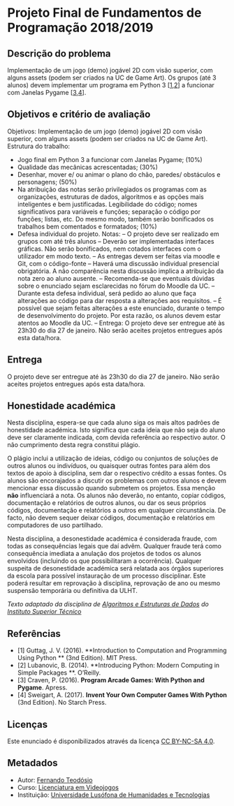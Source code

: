 <!--
Projeto Final de Fundamentos de Programação 2018/2019 (c) by Fernando Teodósio

Projeto Final de Fundamentos de Programação 2018/2019 is licensed under a
Creative Commons Attribution-NonCommercial-ShareAlike 4.0 International License.

You should have received a copy of the license along with this
work. If not, see <http://creativecommons.org/licenses/by-nc-sa/4.0/>.
-->

# Projeto Final de Fundamentos de Programação 2018/2019

## Descrição do problema

Implementação de um jogo (demo) jogável 2D com visão superior, com alguns assets
(podem ser criados na UC de Game Art). Os grupos (até 3 alunos) devem implementar
um programa em Python 3 \[[1][ref1],[2][ref2]\] a funcionar com Janelas Pygame 
\[[3][ref3],[4][ref4]\]. 

## Objetivos e critério de avaliação

Objetivos: 
Implementação de um jogo (demo) jogável 2D com visão superior, com alguns assets
(podem ser criados na UC de Game Art).
Estrutura do trabalho:
*	Jogo final em Python 3 a funcionar com Janelas Pygame; (10%)
*	Qualidade das mecânicas acrescentadas; (30%)
*	Desenhar, mover e/ ou animar o plano do chão, paredes/ obstáculos e personagens;
(50%)
*	Na atribuição das notas serão privilegiados os programas com as organizações,
estruturas de dados, algoritmos e as opções mais inteligentes e bem justificadas.
Legibilidade do código; nomes significativos para variáveis e funções; separação
o código por funções; listas, etc. Do mesmo modo, também serão bonificados os
trabalhos bem comentados e formatados; (10%)
*	Defesa individual do projeto.
Notas:
–	O projeto deve ser realizado em grupos com até três alunos
–	Deverão ser implementadas interfaces gráficas. Não serão bonificados, nem cotados
interfaces com o utilizador em modo texto.
–	As entregas devem ser feitas via moodle e Git, com o código-fonte
–	Haverá uma discussão individual presencial obrigatória. A não comparência nesta
discussão implica a atribuição da nota zero ao aluno ausente.
–	Recomenda-se que eventuais dúvidas sobre o enunciado sejam esclarecidas no fórum
do Moodle da UC.
–	Durante esta defesa individual, será pedido ao aluno que faça alterações ao código
para dar resposta a alterações aos requisitos.
–	É possível que sejam feitas alterações a este enunciado, durante o tempo de
desenvolvimento do projeto. Por esta razão, os alunos devem estar atentos ao Moodle
da UC.
–	Entrega: O projeto deve ser entregue até às 23h30 do dia 27 de janeiro. Não serão
aceites projetos entregues após esta data/hora.

## Entrega

O projeto deve ser entregue até às 23h30 do dia 27 de janeiro. Não serão aceites
projetos entregues após esta data/hora.

## Honestidade académica

Nesta disciplina, espera-se que cada aluno siga os mais altos padrões de
honestidade académica. Isto significa que cada ideia que não seja do
aluno deve ser claramente indicada, com devida referência ao respectivo
autor. O não cumprimento desta regra constitui plágio.

O plágio inclui a utilização de ideias, código ou conjuntos de soluções
de outros alunos ou indivíduos, ou quaisquer outras fontes para além
dos textos de apoio à disciplina, sem dar o respectivo crédito a essas
fontes. Os alunos são encorajados a discutir os problemas com outros
alunos e devem mencionar essa discussão quando submetem os projetos.
Essa menção **não** influenciará a nota. Os alunos não deverão, no
entanto, copiar códigos, documentação e relatórios de outros alunos, ou dar os
seus próprios códigos, documentação e relatórios a outros em qualquer
circunstância. De facto, não devem sequer deixar códigos, documentação e
relatórios em computadores de uso partilhado.

Nesta disciplina, a desonestidade académica é considerada fraude, com
todas as consequências legais que daí advêm. Qualquer fraude terá como
consequência imediata a anulação dos projetos de todos os alunos envolvidos
(incluindo os que possibilitaram a ocorrência). Qualquer suspeita de
desonestidade académica será relatada aos órgãos superiores da escola
para possível instauração de um processo disciplinar. Este poderá
resultar em reprovação à disciplina, reprovação de ano ou mesmo suspensão
temporária ou definitiva da ULHT.

*Texto adaptado da disciplina de [Algoritmos e
Estruturas de Dados][aed] do [Instituto Superior Técnico][ist]*

## Referências

*   <a name="ref1">\[1\]</a> Guttag, J. V. (2016). **Introduction to Computation and Programming Using Python **
    (3nd Edition). MIT Press.
*   <a name="ref2">\[2\]</a> Lubanovic, B. (2014). **Introducing Python: Modern Computing in Simple Packages **.
    O’Reilly.
*   <a name="ref3">\[3\]</a> Craven, P. (2016). **Program Arcade Games: With Python and Pygame**.
Apress.
*   <a name="ref4">\[4\]</a> Sweigart, A. (2017). **Invent Your Own Computer Games With Python**
(3nd Edition). No Starch Press.

## Licenças

Este enunciado é disponibilizados através da licença [CC BY-NC-SA 4.0][].

## Metadados

*   Autor: [Fernando Teodósio][]
*   Curso:  [Licenciatura em Videojogos][lamv]
*   Instituição: [Universidade Lusófona de Humanidades e Tecnologias][ULHT]

[ref1]:#ref1
[ref2]:#ref2
[ref3]:#ref3
[ref4]:#ref4
[ref5]:#ref5
[CC BY-NC-SA 4.0]:https://creativecommons.org/licenses/by-nc-sa/4.0/
[lamv]:https://www.ulusofona.pt/licenciatura/videojogos
[Fernando Teodósio]:https://github.com/fteodosioulht
[ULHT]:https://www.ulusofona.pt/
[aed]:https://fenix.tecnico.ulisboa.pt/disciplinas/AED-2/2009-2010/2-semestre/honestidade-academica
[ist]:https://tecnico.ulisboa.pt/pt/
